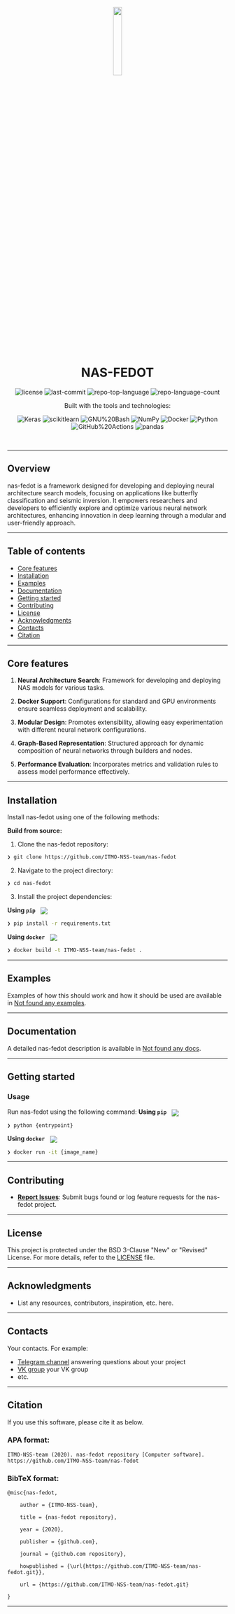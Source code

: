 <p align="center">
    <img src="https://raw.githubusercontent.com/aimclub/open-source-ops/7de1e1321389ec177f236d0a5f41f876811a912a/badges/ITMO_badge.svg" align="center" width="20%">
</p>
<p align="center"><h1 align="center">NAS-FEDOT</h1></p>
<p align="center">
	<img src="https://img.shields.io/github/license/ITMO-NSS-team/nas-fedot?style=BadgeStyleOptions.DEFAULT&logo=opensourceinitiative&logoColor=white&color=blue" alt="license">
	<img src="https://img.shields.io/github/last-commit/ITMO-NSS-team/nas-fedot?style=BadgeStyleOptions.DEFAULT&logo=git&logoColor=white&color=blue" alt="last-commit">
	<img src="https://img.shields.io/github/languages/top/ITMO-NSS-team/nas-fedot?style=BadgeStyleOptions.DEFAULT&color=blue" alt="repo-top-language">
	<img src="https://img.shields.io/github/languages/count/ITMO-NSS-team/nas-fedot?style=BadgeStyleOptions.DEFAULT&color=blue" alt="repo-language-count">
</p>
<p align="center">Built with the tools and technologies:</p>
<p align="center">
	<img src="https://img.shields.io/badge/Keras-D00000.svg?style=BadgeStyleOptions.DEFAULT&logo=Keras&logoColor=white"alt="Keras">
	<img src="https://img.shields.io/badge/scikitlearn-F7931E.svg?style=BadgeStyleOptions.DEFAULT&logo=scikit-learn&logoColor=white"alt="scikitlearn">
	<img src="https://img.shields.io/badge/GNU%20Bash-4EAA25.svg?style=BadgeStyleOptions.DEFAULT&logo=GNU-Bash&logoColor=white"alt="GNU%20Bash">
	<img src="https://img.shields.io/badge/NumPy-013243.svg?style=BadgeStyleOptions.DEFAULT&logo=NumPy&logoColor=white"alt="NumPy">
	<img src="https://img.shields.io/badge/Docker-2496ED.svg?style=BadgeStyleOptions.DEFAULT&logo=Docker&logoColor=white"alt="Docker">
	<img src="https://img.shields.io/badge/Python-3776AB.svg?style=BadgeStyleOptions.DEFAULT&logo=Python&logoColor=white"alt="Python">
	<img src="https://img.shields.io/badge/GitHub%20Actions-2088FF.svg?style=BadgeStyleOptions.DEFAULT&logo=GitHub-Actions&logoColor=white"alt="GitHub%20Actions">
	<img src="https://img.shields.io/badge/pandas-150458.svg?style=BadgeStyleOptions.DEFAULT&logo=pandas&logoColor=white"alt="pandas">
</p>
<br>


---
## Overview

<overview>
nas-fedot is a framework designed for developing and deploying neural architecture search models, focusing on applications like butterfly classification and seismic inversion. It empowers researchers and developers to efficiently explore and optimize various neural network architectures, enhancing innovation in deep learning through a modular and user-friendly approach.
</overview>

---


## Table of contents

- [Core features](#core-features)
- [Installation](#installation)
- [Examples](#examples)
- [Documentation](#documentation)
- [Getting started](#getting-started)
- [Contributing](#contributing)
- [License](#license)
- [Acknowledgments](#acknowledgments)
- [Contacts](#contacts)
- [Citation](#citation)

---

## Core features

<corefeatures>

1. **Neural Architecture Search**: Framework for developing and deploying NAS models for various tasks.

2. **Docker Support**: Configurations for standard and GPU environments ensure seamless deployment and scalability.

3. **Modular Design**: Promotes extensibility, allowing easy experimentation with different neural network configurations.

4. **Graph-Based Representation**: Structured approach for dynamic composition of neural networks through builders and nodes.

5. **Performance Evaluation**: Incorporates metrics and validation rules to assess model performance effectively.

</corefeatures>

---


## Installation

Install nas-fedot using one of the following methods:

**Build from source:**

1. Clone the nas-fedot repository:
```sh
❯ git clone https://github.com/ITMO-NSS-team/nas-fedot
```

2. Navigate to the project directory:
```sh
❯ cd nas-fedot
```

3. Install the project dependencies:


**Using `pip`** &nbsp;
[<img align="center" src="https://img.shields.io/badge/Pip-3776AB.svg?style={badge_style}&logo=pypi&logoColor=white" />](https://pypi.org/project/pip/)

```sh
❯ pip install -r requirements.txt
```


**Using `docker`** &nbsp;
[<img align="center" src="https://img.shields.io/badge/Docker-2CA5E0.svg?style={badge_style}&logo=docker&logoColor=white" />](https://www.docker.com/)

```sh
❯ docker build -t ITMO-NSS-team/nas-fedot .
```



---


## Examples

Examples of how this should work and how it should be used are available in [Not found any examples](https://github.com/ITMO-NSS-team/nas-fedot/tree/master/).

---


## Documentation

A detailed nas-fedot description is available in [Not found any docs]().

---


## Getting started

### Usage

Run nas-fedot using the following command:
**Using `pip`** &nbsp;
[<img align="center" src="https://img.shields.io/badge/Pip-3776AB.svg?style={badge_style}&logo=pypi&logoColor=white" />](https://pypi.org/project/pip/)

```sh
❯ python {entrypoint}
```


**Using `docker`** &nbsp;
[<img align="center" src="https://img.shields.io/badge/Docker-2CA5E0.svg?style={badge_style}&logo=docker&logoColor=white" />](https://www.docker.com/)

```sh
❯ docker run -it {image_name}
```


---


## Contributing


- **[Report Issues](https://github.com/ITMO-NSS-team/nas-fedot/issues )**: Submit bugs found or log feature requests for the nas-fedot project.


---


## License

This project is protected under the BSD 3-Clause "New" or "Revised" License. For more details, refer to the [LICENSE](https://github.com/ITMO-NSS-team/nas-fedot/blob/master/LICENSE) file.

---


## Acknowledgments

- List any resources, contributors, inspiration, etc. here.

---



## Contacts

Your contacts. For example:

- [Telegram channel](https://t.me/) answering questions about your project
- [VK group](<https://vk.com/>) your VK group
- etc.

---


## Citation

If you use this software, please cite it as below.

### APA format:

    ITMO-NSS-team (2020). nas-fedot repository [Computer software]. https://github.com/ITMO-NSS-team/nas-fedot

### BibTeX format:

    @misc{nas-fedot,

        author = {ITMO-NSS-team},

        title = {nas-fedot repository},

        year = {2020},

        publisher = {github.com},

        journal = {github.com repository},

        howpublished = {\url{https://github.com/ITMO-NSS-team/nas-fedot.git}},

        url = {https://github.com/ITMO-NSS-team/nas-fedot.git}

    }

---
